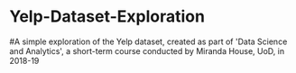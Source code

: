 # Yelp-Dataset-Exploration
#A simple exploration of the Yelp dataset, created as part of 'Data Science and Analytics', a short-term course conducted by Miranda House, UoD, in 2018-19
